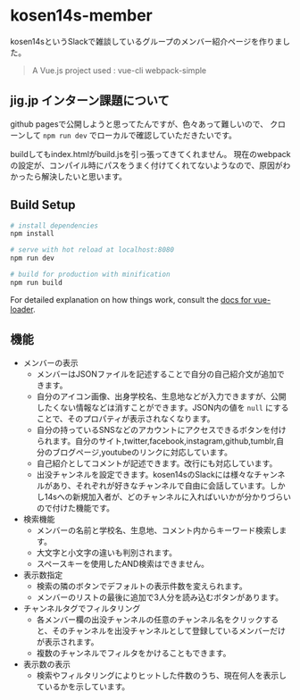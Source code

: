 # kosen14s-member

kosen14sというSlackで雑談しているグループのメンバー紹介ページを作りました。

> A Vue.js project
used : vue-cli webpack-simple

## jig.jp インターン課題について
github pagesで公開しようと思ってたんですが、色々あって難しいので、
クローンして `npm run dev` でローカルで確認していただきたいです。

buildしてもindex.htmlがbuild.jsを引っ張ってきてくれません。
現在のwebpackの設定が、コンパイル時にパスをうまく付けてくれてないようなので、原因がわかったら解決したいと思います。

## Build Setup

``` bash
# install dependencies
npm install

# serve with hot reload at localhost:8080
npm run dev

# build for production with minification
npm run build
```

For detailed explanation on how things work, consult the [docs for vue-loader](http://vuejs.github.io/vue-loader).

## 機能
* メンバーの表示
    * メンバーはJSONファイルを記述することで自分の自己紹介文が追加できます。
    * 自分のアイコン画像、出身学校名、生息地などが入力できますが、公開したくない情報などは消すことができます。JSON内の値を `null` にすることで、そのプロパティが表示されなくなります。
    * 自分の持っているSNSなどのアカウントにアクセスできるボタンを付けられます。自分のサイト,twitter,facebook,instagram,github,tumblr,自分のブログページ,youtubeのリンクに対応しています。
    * 自己紹介としてコメントが記述できます。改行にも対応しています。
    * 出没チャンネルを設定できます。kosen14sのSlackには様々なチャンネルがあり、それぞれが好きなチャンネルで自由に会話しています。しかし14sへの新規加入者が、どのチャンネルに入ればいいかが分かりづらいので付けた機能です。
* 検索機能
    * メンバーの名前と学校名、生息地、コメント内からキーワード検索します。
    * 大文字と小文字の違いも判別されます。
    * スペースキーを使用したAND検索はできません。
* 表示数指定
    * 検索の隣のボタンでデフォルトの表示件数を変えられます。
    * メンバーのリストの最後に追加で3人分を読み込むボタンがあります。
* チャンネルタグでフィルタリング
    * 各メンバー欄の出没チャンネルの任意のチャンネル名をクリックすると、そのチャンネルを出没チャンネルとして登録しているメンバーだけが表示されます。
    * 複数のチャンネルでフィルタをかけることもできます。
* 表示数の表示
    * 検索やフィルタリングによりヒットした件数のうち、現在何人を表示しているかを示しています。